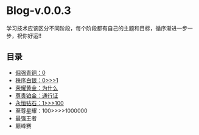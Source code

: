 #   Blog-v.0.0.3

学习技术应该区分不同阶段，每个阶段都有自己的主题和目标，循序渐进一步一步，祝你好运!!

##  目录
-   [倔强青铜：0](a0000/README.md)
-   [秩序白银：0>>>1](b0000/README.md)
-   [荣耀黄金：为什么](c0000/README.md)
-   [尊贵铂金：通行证](d0000/README.md)
-   [永恒钻石：1>>>100](e0000/README.md)
-   至尊星耀：100>>>>1000000
-   最强王者
-   巅峰赛
